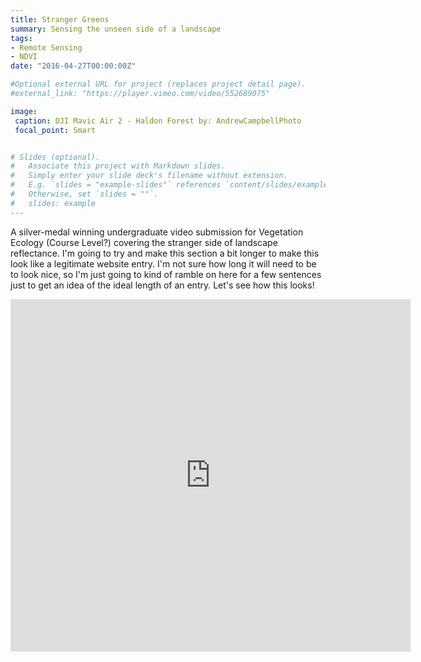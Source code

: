 ```yaml
---
title: Stranger Greens
summary: Sensing the unseen side of a landscape
tags:
- Remote Sensing
- NDVI
date: "2016-04-27T00:00:00Z"

#Optional external URL for project (replaces project detail page).
#external_link: "https://player.vimeo.com/video/552689075"

image:
 caption: DJI Mavic Air 2 - Haldon Forest by: AndrewCampbellPhoto
 focal_point: Smart


# Slides (optional).
#   Associate this project with Markdown slides.
#   Simply enter your slide deck's filename without extension.
#   E.g. `slides = "example-slides"` references `content/slides/example-slides.md`.
#   Otherwise, set `slides = ""`.
#   slides: example
---
```


A silver-medal winning undergraduate video submission for Vegetation Ecology (Course Level?) covering the stranger side of landscape reflectance. I'm going to try and make this section a bit longer to make this look like a legitimate website entry. I'm not sure how long it will need to be to look nice, so I'm just going to kind of ramble on here for a few sentences just to get an idea of the ideal length of an entry. Let's see how this looks!

<iframe src="https://player.vimeo.com/video/552689075" width="640" height="564" frameborder="0" allow="autoplay; fullscreen" allowfullscreen></iframe>
